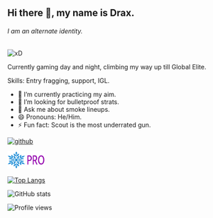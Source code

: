 
## Hi there 👋, my name is Drax.
###### I am an alternate identity.
![xD]()

Currently gaming day and night, climbing my way up till Global Elite.

Skills: Entry fragging, support, IGL.

- 🔭 I’m currently practicing my aim.  
- 👯 I’m looking for bulletproof strats. 
- 💬 Ask me about smoke lineups. 
- 😄 Pronouns: He/Him. 
- ⚡ Fun fact: Scout is the most underrated gun. 


[<img src='https://cdn.jsdelivr.net/npm/simple-icons@3.0.1/icons/github.svg' alt='github' height='40'>](https://github.com/rude-drax)  

<a href='https://archiveprogram.github.com/'><img src='https://raw.githubusercontent.com/acervenky/animated-github-badges/master/assets/acbadge.gif' width='40' height='40'></a> <a href='https://github.com/pricing'><img src='https://raw.githubusercontent.com/acervenky/animated-github-badges/master/assets/pro.gif' width='40' height='40'></a>

[![Top Langs](https://github-readme-stats.vercel.app/api/top-langs/?username=rude-drax)](https://github.com/anuraghazra/github-readme-stats)

![GitHub stats](https://github-readme-stats.vercel.app/api?username=rude-drax&show_icons=true)  

![Profile views](https://gpvc.arturio.dev/rude-drax) 
